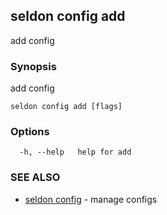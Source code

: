 ## seldon config add

add config

### Synopsis

add config

```
seldon config add [flags]
```

### Options

```
  -h, --help   help for add
```

### SEE ALSO

* [seldon config](seldon_config.md)	 - manage configs

